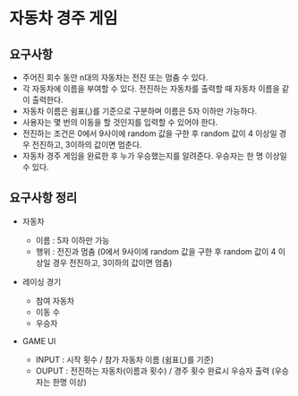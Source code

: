 # 자동차 경주 게임

## 요구사항
- 주어진 회수 동안 n대의 자동차는 전진 또는 멈춤 수 있다.
- 각 자동차에 이름을 부여할 수 있다. 전진하는 자동차를 출력할 때 자동차 이름을 같이 출력한다.
- 자동차 이름은 쉼표(,)를 기준으로 구분하며 이름은 5자 이하만 가능하다.
- 사용자는 몇 번의 이동을 할 것인지를 입력할 수 있어야 한다.
- 전진하는 조건은 0에서 9사이에 random 값을 구한 후 random 값이 4 이상일 경우 전진하고, 3이하의 값이면 멈춘다.
- 자동차 경주 게임을 완료한 후 누가 우승했는지를 알려준다. 우승자는 한 명 이상일수 있다.

## 요구사항 정리
- 자동차
    - 이름 : 5자 이하만 가능
    - 행위 : 전진과 멈춤 (0에서 9사이에 random 값을 구한 후 random 값이 4 이상일 경우 전진하고, 3이하의 값이면 멈춤)
    
- 레이싱 경기
    - 참여 자동차
    - 이동 수 
    - 우승자 

- GAME UI
    - INPUT : 시작 횟수 / 참가 자동차 이름 (쉼표(,)를 기준)   
    - OUPUT : 전진하는 자동차(이름과 횟수) / 경주 횟수 완료시 우승자 출력 (우승자는 한명 이상)


